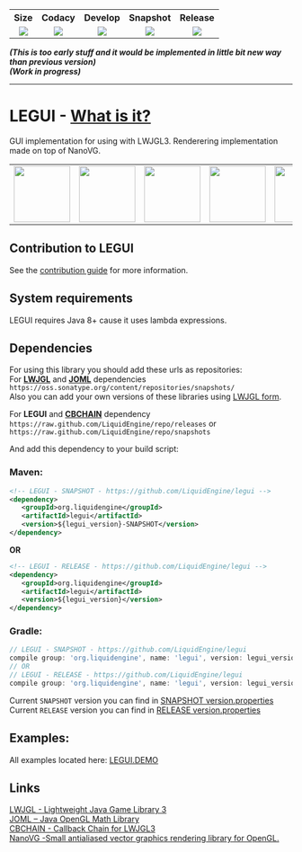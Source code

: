 <table>
  <tr>
    <th align="center">Size</th>
    <th align="center">Codacy</th>
    <th align="center">Develop</th>
    <th align="center">Snapshot</th>
    <th align="center">Release</th>
  </tr>
  <tr>
    <td align="center"><img src="https://reposs.herokuapp.com/?path=LiquidEngine/legui"/></td>
    <td align="center"><a href="https://www.codacy.com/app/LiquidEngine/legui?utm_source=github.com&amp;utm_medium=referral&amp;utm_content=LiquidEngine/legui&amp;utm_campaign=Badge_Grade"><img src="https://api.codacy.com/project/badge/Grade/e3a864cc6d6a4f08938a7b368bdb35da"/></a></td>
    <td align="center"><a href="http://jenkins.liquidengine.tk/job/LEGUI_DEVELOP/" target="_blank">
      <img src="http://jenkins.liquidengine.tk/buildStatus/icon?job=LEGUI_DEVELOP"/>
    </a></td>
    <td align="center"><a href="http://jenkins.liquidengine.tk/job/LEGUI_SNAPSHOTS/" target="_blank">
      <img src="http://jenkins.liquidengine.tk/buildStatus/icon?job=LEGUI_SNAPSHOTS"/>
    </a></td>
    <td align="center"><a href="http://jenkins.liquidengine.tk/job/LEGUI_RELEASES/" target="_blank">
      <img src="http://jenkins.liquidengine.tk/buildStatus/icon?job=LEGUI_RELEASES"/>
    </a></td>
  </tr>
</table>

_**(This is too early stuff and it would be implemented in little bit new way than previous version)**_  
_**(Work in progress)**_
___
# LEGUI - [What is it?](https://liquidengine.github.io/legui/)  
GUI implementation for using with LWJGL3.
Renderering implementation made on top of NanoVG.
<table>
  <tr>
    <td><img src="https://liquidengine.github.io/legui/images/demo/0.bmp" height="100px"/></td>
    <td><img src="https://liquidengine.github.io/legui/images/demo/55.bmp" height="100px"/></td>
    <td><img src="https://liquidengine.github.io/legui/images/demo/209.bmp" height="100px"/></td>
    <td><img src="https://liquidengine.github.io/legui/images/demo/646.bmp" height="100px"/></td>
    <td><img src="https://liquidengine.github.io/legui/images/demo/813.bmp" height="100px"/></td>
  </tr>
</table>

## Contribution to LEGUI
See the [contribution guide](CONTRIBUTING.md) for more information.

## System requirements
LEGUI requires Java 8+ cause it uses lambda expressions.

## Dependencies
For using this library you should add these urls as repositories:  
For **[LWJGL](https://github.com/LWJGL/lwjgl3)** and **[JOML](https://github.com/JOML-CI/JOML)** dependencies  
`https://oss.sonatype.org/content/repositories/snapshots/`  
Also you can add your own versions of these libraries using [LWJGL form](https://www.lwjgl.org/download).

For **LEGUI** and **[CBCHAIN](https://github.com/LiquidEngine/cbchain)** dependency  
`https://raw.github.com/LiquidEngine/repo/releases` or  
`https://raw.github.com/LiquidEngine/repo/snapshots` 

And add this dependency to your build script:  
### Maven:
 ```xml
<!-- LEGUI - SNAPSHOT - https://github.com/LiquidEngine/legui -->
<dependency>
    <groupId>org.liquidengine</groupId>
    <artifactId>legui</artifactId>
    <version>${legui_version}-SNAPSHOT</version>
</dependency>
 ```
**OR** 
 ```xml
<!-- LEGUI - RELEASE - https://github.com/LiquidEngine/legui -->
<dependency>
    <groupId>org.liquidengine</groupId>
    <artifactId>legui</artifactId>
    <version>${legui_version}</version>
</dependency>
 ```
### Gradle:
  ```groovy
// LEGUI - SNAPSHOT - https://github.com/LiquidEngine/legui
compile group: 'org.liquidengine', name: 'legui', version: legui_version + '-SNAPSHOT', changing: true;
// OR
// LEGUI - RELEASE - https://github.com/LiquidEngine/legui
compile group: 'org.liquidengine', name: 'legui', version: legui_version, changing: true;
  ```
  
  Current `SNAPSHOT` version you can find in [SNAPSHOT version.properties](https://github.com/LiquidEngine/legui/blob/snapshots/version.properties)  
  Current `RELEASE` version you can find in [RELEASE version.properties](https://github.com/LiquidEngine/legui/blob/releases/version.properties)  
  
## Examples:
All examples located here: 
[LEGUI.DEMO](https://github.com/LiquidEngine/legui.demo)

## Links
[LWJGL - Lightweight Java Game Library 3](https://github.com/LWJGL/lwjgl3)  
[JOML – Java OpenGL Math Library](https://github.com/JOML-CI/JOML)  
[CBCHAIN - Callback Chain for LWJGL3](https://github.com/LiquidEngine/cbchain)  
[NanoVG -Small antialiased vector graphics rendering library for OpenGL.](https://github.com/memononen/nanovg)  
